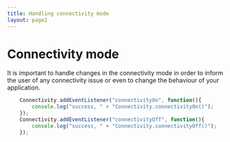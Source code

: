 ```yaml
---
title: Handling connectivity mode
layout: page2
---
```


# Connectivity mode

It is important to handle changes in the connectivity mode in order to inform the user of any connectivity issue or even to change the behaviour of your application.

```javascript
	Connectivity.addEventListener("connectivityOn", function(){
		console.log("success, " + "Connectivity.connectivityOn()");
	});
	Connectivity.addEventListener("connectivityOff", function(){
		console.log("success, " + "Connectivity.connectivityOff()");
	});
```
